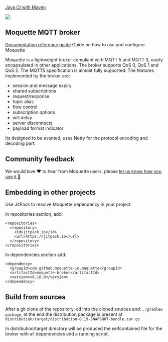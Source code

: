 [Java CI with Maven](https://github.com/moquette-io/moquette/workflows/Java%20CI%20with%20Maven/badge.svg?branch=main)

[![](https://jitpack.io/v/moquette-io/moquette.svg)](https://jitpack.io/#moquette-io/moquette)

## Moquette MQTT broker
[Documentation reference guide](http://moquette-io.github.io/moquette/) Guide on how to use and configure Moquette

Moquette is a lightweight broker compliant with MQTT 5 and MQTT 3, easily encapsulated in other applications.
The broker supports QoS 0, QoS 1 and QoS 2. The MQTT5 specification is almost fully supported. 
The features implemented by the broker are:
* session and message expiry
* shared subscriptions
* request/response
* topic alias
* flow control
* subscription options
* will delay
* server disconnects
* payload format indicator

Its designed to be evented, uses Netty for the protocol encoding and decoding part.

## Community feedback
We would love :heart: to hear from Moquette users, please [let us know how you use it 👣 ](https://github.com/moquette-io/moquette/discussions/874)

## Embedding in other projects

Use JitPack to resolve Moquette dependency in your project. 

In repositories section, add:
```
<repositories>
  <repository>
    <id>jitpack.io</id>
    <url>https://jitpack.io</url>
  </repository>
</repositories>
```

In dependencies section add:
```
<dependency>
  <groupId>com.github.moquette-io.moquette</groupId>
  <artifactId>moquette-broker</artifactId>
  <version>v0.18.0</version>
</dependency>
```

## Build from sources

After a git clone of the repository, cd into the cloned sources and: `./gradlew package`, at the end the distribution 
package is present at `distribution/target/distribution-0.19-SNAPSHOT-bundle.tar.gz`

In distribution/target directory will be produced the selfcontained file for the broker with all dependencies and a running script. 
